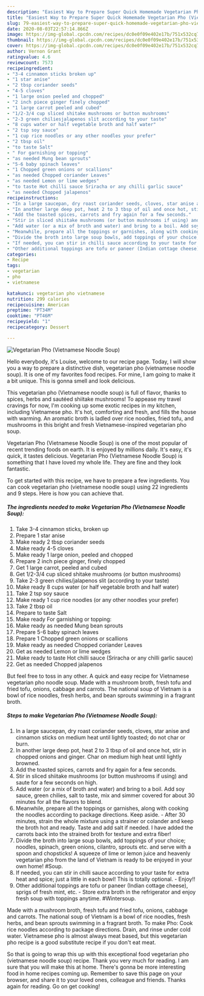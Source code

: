 ```yaml
---
description: "Easiest Way to Prepare Super Quick Homemade Vegetarian Pho (Vietnamese Noodle Soup)"
title: "Easiest Way to Prepare Super Quick Homemade Vegetarian Pho (Vietnamese Noodle Soup)"
slug: 79-easiest-way-to-prepare-super-quick-homemade-vegetarian-pho-vietnamese-noodle-soup
date: 2020-08-03T22:57:14.866Z
image: https://img-global.cpcdn.com/recipes/dc0e0f09e402e17b/751x532cq70/vegetarian-pho-vietnamese-noodle-soup-recipe-main-photo.jpg
thumbnail: https://img-global.cpcdn.com/recipes/dc0e0f09e402e17b/751x532cq70/vegetarian-pho-vietnamese-noodle-soup-recipe-main-photo.jpg
cover: https://img-global.cpcdn.com/recipes/dc0e0f09e402e17b/751x532cq70/vegetarian-pho-vietnamese-noodle-soup-recipe-main-photo.jpg
author: Vernon Grant
ratingvalue: 4.6
reviewcount: 7573
recipeingredient:
- "3-4 cinnamon sticks broken up"
- "1 star anise"
- "2 tbsp coriander seeds"
- "4-5 cloves"
- "1 large onion peeled and chopped"
- "2 inch piece ginger finely chopped"
- "1 large carrot peeled and cubed"
- "1/2-3/4 cup sliced shitake mushrooms or button mushrooms"
- "2-3 green chiliesjalapenos slit according to your taste"
- "8 cups water or half vegetable broth and half water"
- "2 tsp soy sauce"
- "1 cup rice noodles or any other noodles your prefer"
- "2 tbsp oil"
- "to taste Salt"
- " For garnishing or topping"
- "as needed Mung bean sprouts"
- "5-6 baby spinach leaves"
- "1 Chopped green onions or scallions"
- "as needed Chopped coriander Leaves"
- "as needed Lemon or lime wedges"
- "to taste Hot chilli sauce Sriracha or any chilli garlic sauce"
- "as needed Chopped jalapenos"
recipeinstructions:
- "In a large saucepan, dry roast coriander seeds, cloves, star anise and cinnamon sticks on medium heat until lightly toasted; do not char or burn."
- "In another large deep pot, heat 2 to 3 tbsp of oil and once hot, stir in chopped onions and ginger. Char on medium high heat until lightly browned."
- "Add the toasted spices, carrots and fry again for a few seconds."
- "Stir in sliced shiitake mushrooms (or button mushrooms if using) and saute for a few seconds on high."
- "Add water (or a mix of broth and water) and bring to a boil. Add soy sauce, green chilies, salt to taste, mix and simmer covered for about 30 minutes for all the flavors to blend."
- "Meanwhile, prepare all the toppings or garnishes, along with cooking the noodles according to package directions. Keep aside. After 30 minutes, strain the whole mixture using a strainer or colander and keep the broth hot and ready. Taste and add salt if needed. I have added the carrots back into the strained broth for texture and extra fiber!"
- "Divide the broth into large soup bowls, add toppings of your choice; noodles, spinach, green onions, cilantro, sprouts etc. and serve with a spoon and chopsticks! A squeeze of lime or lemon juice and heavenly vegetarian pho from the land of Vietnam is ready to be enjoyed in your own home! #Soup."
- "If needed, you can stir in chilli sauce according to your taste for extra heat and spice; just a little in each bowl! This is totally optional. Enjoy!!"
- "Other additional toppings are tofu or paneer (Indian cottage cheese), sprigs of fresh mint, etc. Store extra broth in the refrigerator and enjoy fresh soup with toppings anytime. #Wintersoup."
categories:
- Recipe
tags:
- vegetarian
- pho
- vietnamese

katakunci: vegetarian pho vietnamese 
nutrition: 299 calories
recipecuisine: American
preptime: "PT34M"
cooktime: "PT46M"
recipeyield: "1"
recipecategory: Dessert

---
```



![Vegetarian Pho (Vietnamese Noodle Soup)](https://img-global.cpcdn.com/recipes/dc0e0f09e402e17b/751x532cq70/vegetarian-pho-vietnamese-noodle-soup-recipe-main-photo.jpg)

Hello everybody, it's Louise, welcome to our recipe page. Today, I will show you a way to prepare a distinctive dish, vegetarian pho (vietnamese noodle soup). It is one of my favorites food recipes. For mine, I am going to make it a bit unique. This is gonna smell and look delicious.

This vegetarian pho (Vietnamese noodle soup) is full of flavor, thanks to spices, herbs and sautéed shiitake mushrooms! To appease my travel cravings for now, I&#39;m cooking up some exotic recipes in my kitchen, including Vietnamese pho. It&#39;s hot, comforting and fresh, and fills the house with warming. An aromatic broth is ladled over rice noodles, fried tofu, and mushrooms in this bright and fresh Vietnamese-inspired vegetarian pho soup.

Vegetarian Pho (Vietnamese Noodle Soup) is one of the most popular of recent trending foods on earth. It is enjoyed by millions daily. It's easy, it's quick, it tastes delicious. Vegetarian Pho (Vietnamese Noodle Soup) is something that I have loved my whole life. They are fine and they look fantastic.


To get started with this recipe, we have to prepare a few ingredients. You can cook vegetarian pho (vietnamese noodle soup) using 22 ingredients and 9 steps. Here is how you can achieve that.

<!--inarticleads1-->

##### The ingredients needed to make Vegetarian Pho (Vietnamese Noodle Soup):

1. Take 3-4 cinnamon sticks, broken up
1. Prepare 1 star anise
1. Make ready 2 tbsp coriander seeds
1. Make ready 4-5 cloves
1. Make ready 1 large onion, peeled and chopped
1. Prepare 2 inch piece ginger, finely chopped
1. Get 1 large carrot, peeled and cubed
1. Get 1/2-3/4 cup sliced shitake mushrooms (or button mushrooms)
1. Take 2-3 green chilies/jalapenos slit (according to your taste)
1. Make ready 8 cups water (or half vegetable broth and half water)
1. Take 2 tsp soy sauce
1. Make ready 1 cup rice noodles (or any other noodles your prefer)
1. Take 2 tbsp oil
1. Prepare to taste Salt
1. Make ready  For garnishing or topping:
1. Make ready as needed Mung bean sprouts
1. Prepare 5-6 baby spinach leaves
1. Prepare 1 Chopped green onions or scallions
1. Make ready as needed Chopped coriander Leaves
1. Get as needed Lemon or lime wedges
1. Make ready to taste Hot chilli sauce (Sriracha or any chilli garlic sauce)
1. Get as needed Chopped jalapenos


But feel free to toss in any other. A quick and easy recipe for Vietnamese vegetarian pho noodle soup. Made with a mushroom broth, fresh tofu and fried tofu, onions, cabbage and carrots. The national soup of Vietnam is a bowl of rice noodles, fresh herbs, and bean sprouts swimming in a fragrant broth. 

<!--inarticleads2-->

##### Steps to make Vegetarian Pho (Vietnamese Noodle Soup):

1. In a large saucepan, dry roast coriander seeds, cloves, star anise and cinnamon sticks on medium heat until lightly toasted; do not char or burn.
1. In another large deep pot, heat 2 to 3 tbsp of oil and once hot, stir in chopped onions and ginger. Char on medium high heat until lightly browned.
1. Add the toasted spices, carrots and fry again for a few seconds.
1. Stir in sliced shiitake mushrooms (or button mushrooms if using) and saute for a few seconds on high.
1. Add water (or a mix of broth and water) and bring to a boil. Add soy sauce, green chilies, salt to taste, mix and simmer covered for about 30 minutes for all the flavors to blend.
1. Meanwhile, prepare all the toppings or garnishes, along with cooking the noodles according to package directions. Keep aside. - After 30 minutes, strain the whole mixture using a strainer or colander and keep the broth hot and ready. Taste and add salt if needed. I have added the carrots back into the strained broth for texture and extra fiber!
1. Divide the broth into large soup bowls, add toppings of your choice; noodles, spinach, green onions, cilantro, sprouts etc. and serve with a spoon and chopsticks! A squeeze of lime or lemon juice and heavenly vegetarian pho from the land of Vietnam is ready to be enjoyed in your own home! #Soup.
1. If needed, you can stir in chilli sauce according to your taste for extra heat and spice; just a little in each bowl! This is totally optional. - Enjoy!!
1. Other additional toppings are tofu or paneer (Indian cottage cheese), sprigs of fresh mint, etc. - Store extra broth in the refrigerator and enjoy fresh soup with toppings anytime. #Wintersoup.


Made with a mushroom broth, fresh tofu and fried tofu, onions, cabbage and carrots. The national soup of Vietnam is a bowl of rice noodles, fresh herbs, and bean sprouts swimming in a fragrant broth. To make Pho: Cook rice noodles according to package directions. Drain, and rinse under cold water. Vietnamese pho is almost always meat based, but this vegetarian pho recipe is a good substitute recipe if you don&#39;t eat meat. 

So that is going to wrap this up with this exceptional food vegetarian pho (vietnamese noodle soup) recipe. Thank you very much for reading. I am sure that you will make this at home. There's gonna be more interesting food in home recipes coming up. Remember to save this page on your browser, and share it to your loved ones, colleague and friends. Thanks again for reading. Go on get cooking!
